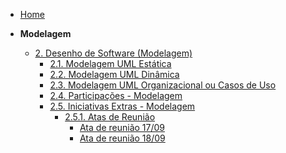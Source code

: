 <!-- docs/_sidebar.md -->

- [Home](/)

- **Modelagem**
  - [2. Desenho de Software (Modelagem)](Modelagem/2.Modelagem.md)
    - [2.1. Modelagem UML Estática](Modelagem/2.1.ModelagemEstatica.md)
    - [2.2. Modelagem UML Dinâmica](Modelagem/2.2.ModelagemDinamica.md)
    - [2.3. Modelagem UML Organizacional ou Casos de Uso](Modelagem/2.3.ModelagemOrganizacionalCasosDeUso.md)
    - [2.4. Participações - Modelagem](Modelagem/2.4.ParticipacoesModelagem.md)
    - [2.5. Iniciativas Extras - Modelagem](Modelagem/2.5.IniciativasExtras.md)
       - [2.5.1. Atas de Reunião](Atas/Atas.md)
          - [Ata de reunião 17/09](Atas/ata1709.md)
          - [Ata de reunião 18/09](Atas/ata1809.md)


